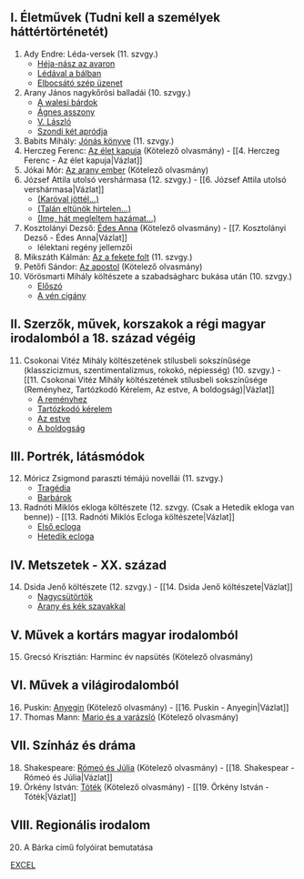 ## I. Életművek (Tudni kell a személyek háttértörténetét)

1. Ady Endre: Léda-versek (11. szvgy.)
	- [Héja-nász az avaron](https://www.nkp.hu/tankonyv/irodalom_11_szoveggyujtemeny_nat2020/lecke_04_002?w=Héja-nász%20az%20avaron#section-76993480904)
	- [Lédával a bálban](https://www.nkp.hu/tankonyv/irodalom_11_szoveggyujtemeny_nat2020/lecke_04_002?w=Lédával%20a%20bálban#section-76993480914)
	- [Elbocsátó szép üzenet](https://www.nkp.hu/tankonyv/irodalom_11_szoveggyujtemeny_nat2020/lecke_04_002?w=Elbocsátó%20szép%20üzenet#section-76993480918)
2. Arany János nagykőrösi balladái (10. szvgy.)
	- [A walesi bárdok](https://www.nkp.hu/tankonyv/irodalom_11_szoveggyujtemeny_nat2020/lecke_03_001?w=A%20walesi%20bárdok#section-76921819985)
	- [Ágnes asszony](https://www.nkp.hu/tankonyv/irodalom_11_szoveggyujtemeny_nat2020/lecke_03_001?w=Ágnes%20asszony#section-76921819982)
	- [V. László](https://www.nkp.hu/tankonyv/irodalom_11_szoveggyujtemeny_nat2020/lecke_03_001?w=V.%20László#section-76921819983)
	- [Szondi két apródja](https://nat2012.nkp.hu/tankonyv/irodalom_11_szoveggyujtemeny/lecke_01_002)
3. Babits Mihály: [Jónás könyve](https://www.nkp.hu/tankonyv/irodalom_11_szoveggyujtemeny_nat2020/lecke_04_003?w=Jónás%20könyve#section-76993530624) (11. szvgy.)
4. Herczeg Ferenc: [Az élet kapuja](https://mek.oszk.hu/02500/02523/02523.htm) (Kötelező olvasmány) - [[4. Herczeg Ferenc - Az élet kapuja|Vázlat]]
5. Jókai Mór: [Az arany ember](https://mek.oszk.hu/00600/00688/html/index.htm) (Kötelező olvasmány)
6. József Attila utolsó vershármasa (12. szvgy.) - [[6. József Attila utolsó vershármasa|Vázlat]]
	- [(Karóval jöttél...)](https://www.nkp.hu/tankonyv/irodalom_12_szoveggyujtemeny_nat2020/lecke_03_007?w=(Karóval%20jöttél...)#section-93691519300)
	- [(Talán eltünök hirtelen...)](https://www.arcanum.com/hu/online-kiadvanyok/Verstar-verstar-otven-kolto-osszes-verse-2/jozsef-attila-1EE20/versek-1EE25/1937-1FC5C/talan-eltunok-hirtelen-1FDE1/)
	- [(Ime, hát megleltem hazámat...)](https://www.arcanum.com/hu/online-kiadvanyok/Verstar-verstar-otven-kolto-osszes-verse-2/jozsef-attila-1EE20/versek-1EE25/1937-1FC5C/ime-hat-megleltem-hazamat-1FDF2/)
7. Kosztolányi Dezső: [Édes Anna](https://mek.oszk.hu/04700/04772/04772.htm) (Kötelező olvasmány) - [[7. Kosztolányi Dezső - Édes Anna|Vázlat]]
	- lélektani regény jellemzői
8. Mikszáth Kálmán: [Az a fekete folt](https://www.nkp.hu/tankonyv/irodalom_11_szoveggyujtemeny_nat2020/lecke_03_002?w=Az%20a%20fekete%20folt#section-76990868898) (11. szvgy.)
9. Petőfi Sándor: [Az apostol](https://www.arcanum.com/hu/online-kiadvanyok/Verstar-verstar-otven-kolto-osszes-verse-2/petofi-sandor-DFB2/1848-F625/az-apostol-F9A0/) (Kötelező olvasmány)
10. Vörösmarti Mihály költészete a szabadságharc bukása után (10. szvgy.)
	- [Előszó](https://www.nkp.hu/tankonyv/irodalom_10_szoveggyujtemeny_nat2020/lecke_07_001?w=Előszó#section-62731123976)
	- [A vén cigány](https://www.nkp.hu/tankonyv/irodalom_10_szoveggyujtemeny_nat2020/lecke_07_001?w=A%20vén%20cigány#section-62731123977)

## II. Szerzők, művek, korszakok a régi magyar irodalomból a 18. század végéig

11. Csokonai Vitéz Mihály költészetének stílusbeli sokszínűsége (klasszicizmus, szentimentalizmus, rokokó, népiesség) (10. szvgy.) - [[11. Csokonai Vitéz Mihály költészetének stílusbeli sokszínűsége (Reményhez, Tartózkodó Kérelem, Az estve, A boldogság)|Vázlat]]
	- [A reményhez](https://www.nkp.hu/tankonyv/irodalom_10_szoveggyujtemeny_nat2020/lecke_04_003?w=A%20reményhez#section-62728497260)
	- [Tartózkodó kérelem](https://www.nkp.hu/tankonyv/irodalom_10_szoveggyujtemeny_nat2020/lecke_04_003?w=Tartózkodó%20kérelem#section-62728497258)
	- [Az estve](https://www.nkp.hu/tankonyv/irodalom_10_szoveggyujtemeny_nat2020/lecke_04_003?w=Az%20estve#section-62727272442)
	- [A boldogság](https://www.nkp.hu/tankonyv/irodalom_10_szoveggyujtemeny_nat2020/lecke_04_003?w=A%20boldogság#section-62737700734)

## III. Portrék, látásmódok

12. Móricz Zsigmond paraszti témájú novellái (11. szvgy.)
	- [Tragédia](https://www.nkp.hu/tankonyv/irodalom_11_szoveggyujtemeny_nat2020/lecke_04_005?w=Tragédia#section-80667749866)
	- [Barbárok](https://www.nkp.hu/tankonyv/irodalom_11_szoveggyujtemeny_nat2020/lecke_04_005?w=Barbárok#section-80667749867)
13. Radnóti Miklós ekloga költészete (12. szvgy. (Csak a Hetedik ekloga van benne)) - [[13. Radnóti Miklós Ecloga költészete|Vázlat]]
	- [Első ecloga](https://www.arcanum.com/hu/online-kiadvanyok/Szoveggyujtemeny-szoveggyujtemeny-1/a-xx-szazad-irodalma-9C3D/radnoti-miklos-1909-1944-A5A2/versei-A5A3/elso-ecloga-A601/)
	- [Hetedik ecloga](https://www.arcanum.com/hu/online-kiadvanyok/Szoveggyujtemeny-szoveggyujtemeny-1/a-xx-szazad-irodalma-9C3D/radnoti-miklos-1909-1944-A5A2/versei-A5A3/hetedik-ecloga-A66D/)

## IV. Metszetek - XX. század

14. Dsida Jenő költészete (12. szvgy.) - [[14. Dsida Jenő költészete|Vázlat]]
	- [Nagycsütörtök](https://www.nkp.hu/tankonyv/irodalom_12_szoveggyujtemeny_nat2020/lecke_03_003?w=Nagycsütörtök#section-93691410312)
	- [Arany és kék szavakkal](https://www.nkp.hu/tankonyv/irodalom_12_szoveggyujtemeny_nat2020/lecke_03_003?w=Arany%20és%20kék%20szavakkal#section-93691410313)

## V. Művek a kortárs magyar irodalomból

15. Grecsó Krisztián: Harminc év napsütés (Kötelező olvasmány)

## VI. Művek a világirodalomból

16. Puskin: [Anyegin](https://mek.oszk.hu/00400/00467/00467.htm) (Kötelező olvasmány) - [[16. Puskin - Anyegin|Vázlat]]
17. Thomas Mann: [Mario és a varázsló](https://mek.oszk.hu/00400/00438/00438.htm) (Kötelező olvasmány)

## VII. Színház és dráma

18. Shakespeare: [Rómeó és Júlia](https://mek.oszk.hu/00400/00492/00492.htm) (Kötelező olvasmány) - [[18. Shakespear - Rómeó és Júlia|Vázlat]]
19. Örkény István: [Tóték](https://mek.oszk.hu/06300/06350/06350.htm) (Kötelező olvasmány) - [[19. Örkény István - Tóték|Vázlat]]

## VIII. Regionális irodalom

20. A Bárka című folyóirat bemutatása


[EXCEL](https://docs.google.com/spreadsheets/d/1K5xwfsoG6ySl_b9XUyrsScRTrm6zf2jc0u6_GXfR5hM/edit#gid=0)
